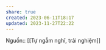 ```yaml
---
share: true
created: 2023-06-11T18:17
updated: 2023-11-27T22:22
---
```

Nguồn:: [[Tự ngẫm nghĩ, trải nghiệm]]
